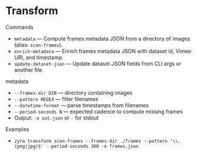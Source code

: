 # Transform

Commands
- `metadata` — Compute frames metadata JSON from a directory of images (alias: `scan-frames`).
- `enrich-metadata` — Enrich frames metadata JSON with dataset id, Vimeo URI, and timestamp.
- `update-dataset-json` — Update dataset JSON fields from CLI args or another file.

metadata
- `--frames-dir DIR` — directory containing images
- `--pattern REGEX` — filter filenames
- `--datetime-format` — parse timestamps from filenames
- `--period-seconds N` — expected cadence to compute missing frames
- Output: `-o out.json` or `-` for stdout

Examples
- `zyra transform scan-frames --frames-dir ./frames --pattern '\\.(png|jpg)$' --period-seconds 300 -o frames.json`
